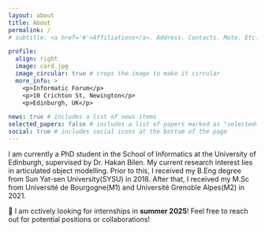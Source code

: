 ```yaml
---
layout: about
title: About
permalink: /
# subtitle: <a href='#'>Affiliations</a>. Address. Contacts. Moto. Etc.

profile:
  align: right
  image: card.jpg
  image_circular: true # crops the image to make it circular
  more_info: >
    <p>Informatic Forum</p>
    <p>10 Crichton St, Newington</p>
    <p>Edinburgh, UK</p>

news: true # includes a list of news items
selected_papers: false # includes a list of papers marked as "selected={true}"
social: true # includes social icons at the bottom of the page
---
```

I am currently a PhD student in the School of Informatics at the University of Edinburgh, supervised by Dr. Hakan Bilen. My current research interest lies in articulated object modelling. Prior to this, I received my B.Eng degree from Sun Yat-sen University(SYSU) in 2018. After that, I received my M.Sc from Université de Bourgogne(M1) and Université Grenoble Alpes(M2) in 2021.

:loudspeaker: I am cctively looking for internships in **summer 2025**! Feel free to reach out for potential positions or collaborations!
